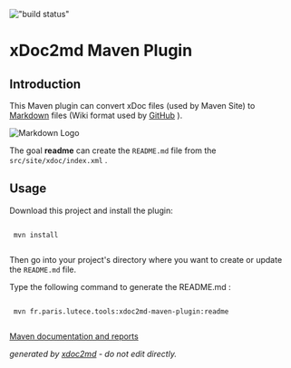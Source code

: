!["build status"]("http://dev.lutece.paris.fr/jenkins/buildStatus/icon?job=tools-maven-xdoc2md-plugin-deploy")
# xDoc2md Maven Plugin

## Introduction

This Maven plugin can convert xDoc files (used by Maven Site) to [Markdown](http://daringfireball.net/projects/markdown/) files (Wiki format used by [GitHub](https://guides.github.com/features/mastering-markdown/) ).

![Markdown Logo](https://github.com/dcurtis/markdown-mark/blob/master/png/208x128.png?raw=true)

The goal **readme** can create the `README.md` file from the `src/site/xdoc/index.xml` .

## Usage

Download this project and install the plugin:

```

 mvn install
                    
```

Then go into your project's directory where you want to create or update the `README.md` file.

Type the following command to generate the README.md :

```

 mvn fr.paris.lutece.tools:xdoc2md-maven-plugin:readme
                    
```


[Maven documentation and reports](http://dev.lutece.paris.fr/plugins/xdoc2md-maven-plugin/)



 *generated by [xdoc2md](https://github.com/lutece-platform/tools-maven-xdoc2md-plugin) - do not edit directly.*